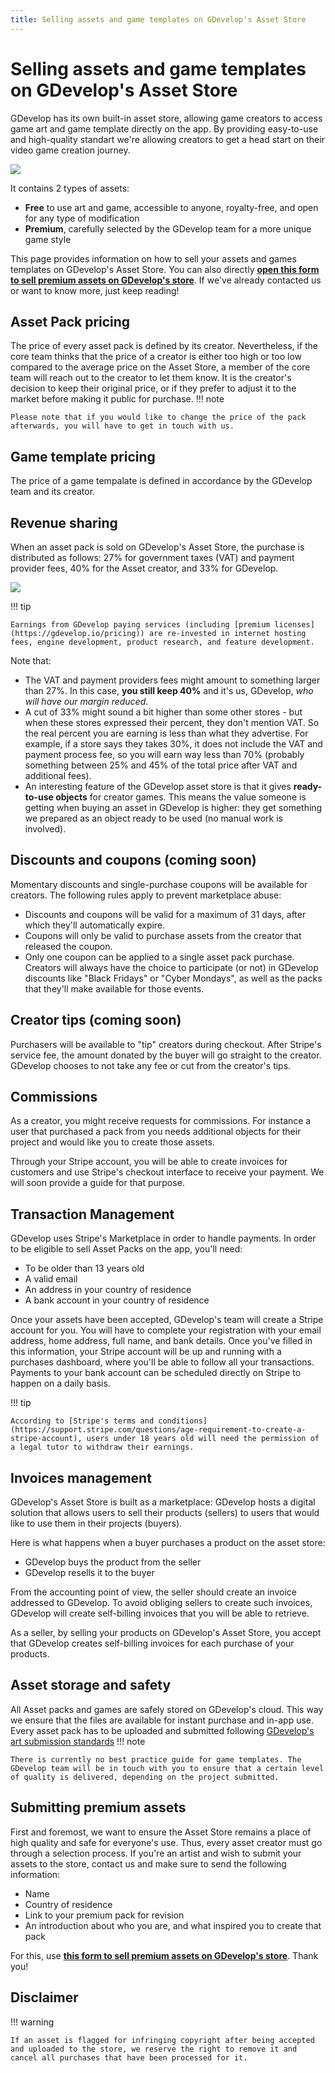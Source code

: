 ```yaml
---
title: Selling assets and game templates on GDevelop's Asset Store
---
```

# Selling assets and game templates on GDevelop's Asset Store

GDevelop has its own built-in asset store, allowing game creators to access game art and game template directly on the app.
By providing easy-to-use and high-quality standart we're allowing creators to get a head start on their video game creation journey.

![](/gdevelop5/community/community/asset-store.png)

It contains 2 types of assets:

-  **Free** to use art and game, accessible to anyone, royalty-free, and open for any type of modification
-  **Premium**, carefully selected by the GDevelop team for a more unique game style

This page provides information on how to sell your assets and games templates on GDevelop's Asset Store. You can also directly **[open this form to sell premium assets on GDevelop's store](https://forms.gle/rqQajpDWEF3Em8HS6)**.
If we've already contacted us or want to know more, just keep reading!


## Asset Pack pricing

The price of every asset pack is defined by its creator.
Nevertheless, if the core team thinks that the price of a creator is either too high or too low compared to the average price on the Asset Store, a member of the core team will reach out to the creator to let them know.
It is the creator's decision to keep their original price, or if they prefer to adjust it to the market before making it public for purchase.
!!! note

    Please note that if you would like to change the price of the pack afterwards, you will have to get in touch with us.

## Game template pricing

The price of a game tempalate is defined in accordance by the GDevelop team and its creator.

## Revenue sharing

When an asset pack is sold on GDevelop's Asset Store, the purchase is distributed as follows: 27% for government taxes (VAT) and payment provider fees, 40% for the Asset creator, and 33% for GDevelop.

![](/gdevelop5/community/sell-asset-pack-store/pasted/20221126-203013.png)


!!! tip

    Earnings from GDevelop paying services (including [premium licenses](https://gdevelop.io/pricing)) are re-invested in internet hosting fees, engine development, product research, and feature development.

Note that:

- The VAT and payment providers fees might amount to something larger than 27%. In this case, **you still keep 40%** and it's us, GDevelop, *who will have our margin reduced*.
- A cut of 33% might sound a bit higher than some other stores - but when these stores expressed their percent, they don't mention VAT. So the real percent you are earning is less than what they advertise. For example, if a store says they takes 30%, it does not include the VAT and payment process fee, so you will earn way less than 70% (probably something between 25% and 45% of the total price after VAT and additional fees).
- An interesting feature of the GDevelop asset store is that it gives **ready-to-use objects** for creator games. This means the value someone is getting when buying an asset in GDevelop is higher: they get something we prepared as an object ready to be used (no manual work is involved).

## Discounts and coupons (coming soon)

Momentary discounts and single-purchase coupons will be available for creators.
The following rules apply to prevent marketplace abuse:

  - Discounts and coupons will be valid for a maximum of 31 days, after which they'll automatically expire.
  - Coupons will only be valid to purchase assets from the creator that released the coupon.
  - Only one coupon can be applied to a single asset pack purchase.
Creators will always have the choice to participate (or not) in GDevelop discounts like "Black Fridays" or "Cyber Mondays", as well as the packs that they'll make available for those events.

## Creator tips (coming soon)

Purchasers will be available to "tip" creators during checkout.
After Stripe's service fee, the amount donated by the buyer will go straight to the creator.
GDevelop chooses to not take any fee or cut from the creator's tips.

## Commissions

As a creator, you might receive requests for commissions. For instance a user that purchased a pack from you needs additional objects for their project and would like you to create those assets.

Through your Stripe account, you will be able to create invoices for customers and use Stripe's checkout interface to receive your payment.
We will soon provide a guide for that purpose.

## Transaction Management

GDevelop uses Stripe's Marketplace in order to handle payments.
In order to be eligible to sell Asset Packs on the app, you'll need:

  * To be older than 13 years old
  * A valid email
  * An address in your country of residence
  * A bank account in your country of residence

Once your assets have been accepted, GDevelop's team will create a Stripe account for you.
You will have to complete your registration with your email address, home address, full name, and bank details. Once you've filled in this information, your Stripe account will be up and running with a purchases dashboard, where you'll be able to follow all your transactions.
Payments to your bank account can be scheduled directly on Stripe to happen on a daily basis.

!!! tip

    According to [Stripe's terms and conditions](https://support.stripe.com/questions/age-requirement-to-create-a-stripe-account), users under 18 years old will need the permission of a legal tutor to withdraw their earnings.

## Invoices management

GDevelop's Asset Store is built as a marketplace: GDevelop hosts a digital solution that allows users to sell their products (sellers) to users that would like to use them in their projects (buyers).

Here is what happens when a buyer purchases a product on the asset store:

* GDevelop buys the product from the seller
* GDevelop resells it to the buyer

From the accounting point of view, the seller should create an invoice addressed to GDevelop.
To avoid obliging sellers to create such invoices, GDevelop will create self-billing invoices that you will be able to retrieve.

As a seller, by selling your products on GDevelop's Asset Store, you accept that GDevelop creates self-billing invoices for each purchase of your products.

## Asset storage and safety

All Asset packs and games are safely stored on GDevelop's cloud.
This way we ensure that the files are available for instant purchase and in-app use.
Every asset pack has to be uploaded and submitted following [GDevelop's art submission standards](https://wiki.gdevelop.io/gdevelop5/community/contribute-to-the-assets-store)
!!! note

    There is currently no best practice guide for game templates. The GDevelop team will be in touch with you to ensure that a certain level of quality is delivered, depending on the project submitted.

## Submitting premium assets

First and foremost, we want to ensure the Asset Store remains a place of high quality and safe for everyone's use.
Thus, every asset creator must go through a selection process.
If you're an artist and wish to submit your assets to the store, contact us and make sure to send the following information:

  * Name
  * Country of residence
  * Link to your premium pack for revision
  * An introduction about who you are, and what inspired you to create that pack

For this, use **[this form to sell premium assets on GDevelop's store](https://forms.gle/rqQajpDWEF3Em8HS6)**. Thank you!


## Disclaimer

!!! warning

    If an asset is flagged for infringing copyright after being accepted and uploaded to the store, we reserve the right to remove it and cancel all purchases that have been processed for it.
